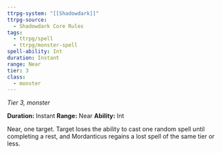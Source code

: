 ```yaml
---
ttrpg-system: "[[Shadowdark]]"
ttrpg-source:
  - Shadowdark Core Rules
tags:
  - ttrpg/spell
  - ttrpg/monster-spell
spell-ability: Int
duration: Instant
range: Near
tier: 3
class:
  - monster
---
```

*Tier 3, monster*

**Duration:** Instant
**Range:** Near
**Ability:** Int

Near, one target. Target loses the ability to cast one random spell until completing a rest, and Mordanticus regains a lost spell of the same tier or less.

